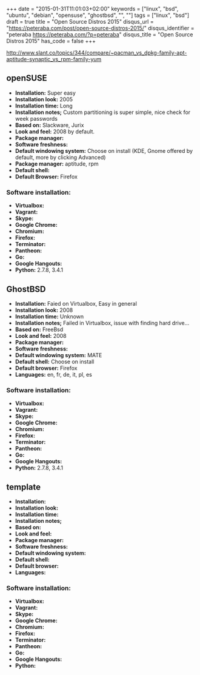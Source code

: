 +++
date = "2015-01-31T11:01:03+02:00"
keywords = ["linux", "bsd", "ubuntu", "debian", "opensuse", "ghostbsd", "", ""]
tags = ["linux", "bsd"]
draft = true
title = "Open Source Distros 2015"
disqus_url = "https://peteraba.com/post/open-source-distros-2015/"
disqus_identifier = "peteraba https://peteraba.com/?p=peteraba"
disqus_title = "Open Source Distros 2015"
has_code = false
+++


http://www.slant.co/topics/344/compare/~pacman_vs_dpkg-family-apt-aptitude-synaptic_vs_rpm-family-yum


openSUSE
--------

 - **Installation:** Super easy
 - **Installation look:** 2005
 - **Installation time:** Long
 - **Installation notes;** Custom partitioning is super simple, nice check for week passwords
 - **Based on:** Slackware, Jurix
 - **Look and feel:** 2008 by default.
 - **Package manager:** 
 - **Software freshness:**
 - **Default windowing system:** Choose on install (KDE, Gnome offered by default, more by clicking Advanced)
 - **Package manager:** aptitude, rpm
 - **Default shell:**
 - **Default Browser:** Firefox
 
### Software installation: ###

 - **Virtualbox:** 
 - **Vagrant:**
 - **Skype:**
 - **Google Chrome:**
 - **Chromium:**
 - **Firefox:**
 - **Terminator:**
 - **Pantheon:**
 - **Go:**
 - **Google Hangouts:**
 - **Python:** 2.7.8, 3.4.1


GhostBSD
--------

 - **Installation:** Faied on Virtualbox, Easy in general
 - **Installation look:** 2008
 - **Installation time:** Unknown
 - **Installation notes;** Failed in Virtualbox, issue with finding hard drive...
 - **Based on:** FreeBsd
 - **Look and feel:** 2008
 - **Package manager:** 
 - **Software freshness:**
 - **Default windowing system:** MATE
 - **Default shell:** Choose on install
 - **Default browser:** Firefox
 - **Languages:** en, fr, de, it, pl, es
 
### Software installation: ###

 - **Virtualbox:** 
 - **Vagrant:**
 - **Skype:**
 - **Google Chrome:**
 - **Chromium:**
 - **Firefox:**
 - **Terminator:**
 - **Pantheon:**
 - **Go:**
 - **Google Hangouts:**
 - **Python:** 2.7.8, 3.4.1


template
--------

 - **Installation:**
 - **Installation look:**
 - **Installation time:**
 - **Installation notes;**
 - **Based on:** 
 - **Look and feel:** 
 - **Package manager:** 
 - **Software freshness:**
 - **Default windowing system:**
 - **Default shell:** 
 - **Default browser:**
 - **Languages:** 
 
### Software installation: ###
 - **Virtualbox:** 
 - **Vagrant:**
 - **Skype:**
 - **Google Chrome:**
 - **Chromium:**
 - **Firefox:**
 - **Terminator:**
 - **Pantheon:**
 - **Go:**
 - **Google Hangouts:**
 - **Python:**

